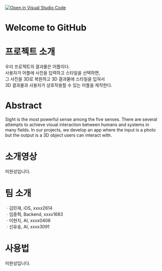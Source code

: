 [![Open in Visual Studio Code](https://classroom.github.com/assets/open-in-vscode-c66648af7eb3fe8bc4f294546bfd86ef473780cde1dea487d3c4ff354943c9ae.svg)](https://classroom.github.com/online_ide?assignment_repo_id=10082919&assignment_repo_type=AssignmentRepo)
# Welcome to GitHub
  
  
  
# 프로젝트 소개  

우리 프로젝트의 결과물은 어플이다.  
사용자가 어플에 사진을 입력하고 스타일을 선택하면,  
그 사진을 3D로 복원하고 3D 결과물에 스타일을 입혀서  
3D 결과물과 사용자가 상호작용할 수 있는 어플을 제작한다.  
  
  
# Abstract  

Sight is the most powerful sense among the five senses. There are several attempts to achieve visual interaction between humans and systems in many fields. In our projects, we develop an app where the input is a photo but the output is a 3D object users can interact with.  
  
  
# 소개영상

미완성입니다.  
  
  
# 팀 소개  

ㆍ김민재, iOS, xxxx2614   
ㆍ임중혁, Backend, xxxx1683  
ㆍ이현지, AI, xxxx0406  
ㆍ신유송, AI, xxxx3091  
  
  
# 사용법

미완성입니다.
